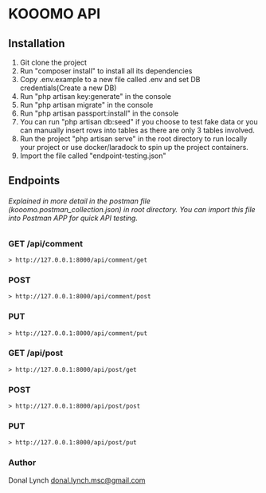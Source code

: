 # KOOOMO API

## Installation

1. Git clone the project
2. Run "composer install" to install all its dependencies
3. Copy .env.example to a new file called .env and set DB credentials(Create a new DB)
4. Run "php artisan key:generate" in the console
5. Run "php artisan migrate" in the console
6. Run "php artisan passport:install" in the console
7. You can run "php artisan db:seed" if you choose to test fake data or you can manually insert rows into tables as there are only 3 tables involved.
8. Run the project "php artisan serve" in the root directory to run locally your project or use docker/laradock to spin up the project containers.
9. Import the file called "endpoint-testing.json"

## Endpoints
###### Explained in more detail in the postman file (kooomo.postman_collection.json) in root directory. You can import this file into Postman APP for quick API testing.

### GET /api/comment
```
> http://127.0.0.1:8000/api/comment/get
```

### POST
```
> http://127.0.0.1:8000/api/comment/post
```

### PUT
```
> http://127.0.0.1:8000/api/comment/put
```

### GET /api/post
```
> http://127.0.0.1:8000/api/post/get
```

### POST
```
> http://127.0.0.1:8000/api/post/post
```

### PUT
```
> http://127.0.0.1:8000/api/post/put
```

### Author

Donal Lynch donal.lynch.msc@gmail.com